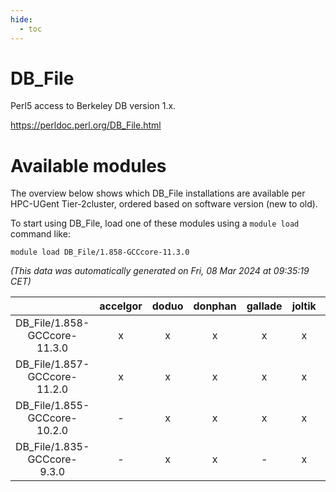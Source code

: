 ```yaml
---
hide:
  - toc
---
```


DB_File
=======


Perl5 access to Berkeley DB version 1.x.

https://perldoc.perl.org/DB_File.html
# Available modules


The overview below shows which DB_File installations are available per HPC-UGent Tier-2cluster, ordered based on software version (new to old).

To start using DB_File, load one of these modules using a `module load` command like:

```shell
module load DB_File/1.858-GCCcore-11.3.0
```

*(This data was automatically generated on Fri, 08 Mar 2024 at 09:35:19 CET)*  

| |accelgor|doduo|donphan|gallade|joltik|skitty|
| :---: | :---: | :---: | :---: | :---: | :---: | :---: |
|DB_File/1.858-GCCcore-11.3.0|x|x|x|x|x|x|
|DB_File/1.857-GCCcore-11.2.0|x|x|x|x|x|x|
|DB_File/1.855-GCCcore-10.2.0|-|x|x|x|x|x|
|DB_File/1.835-GCCcore-9.3.0|-|x|x|-|x|x|
